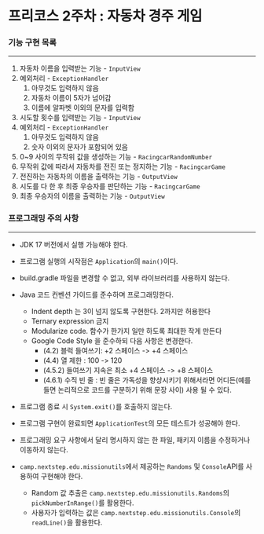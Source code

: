 # 프리코스 2주차 : 자동차 경주 게임


### 기능 구현 목록

---
1. 자동차 이름을 입력받는 기능 - `InputView`
2. 예외처리 - `ExceptionHandler`
    1. 아무것도 입력하지 않음
    2. 자동차 이름이 5자가 넘어감
    3. 이름에 알파벳 이외의 문자를 입력함
3. 시도할 횟수를 입력받는 기능 - `InputView`
4. 예외처리 - `ExceptionHandler`
    1. 아무것도 입력하지 않음
    2. 숫자 이외의 문자가 포함되어 있음
5. 0~9 사이의 무작위 값을 생성하는 기능 - `RacingcarRandomNumber`
6. 무작위 값에 따라서 자동차를 전진 또는 정지하는 기능 - `RacingcarGame`
7. 전진하는 자동차의 이름을 출력하는 기능 - `OutputView`
8. 시도를 다 한 후 최종 우승자를 판단하는 기능 - `RacingcarGame`
9. 최종 우승자의 이름을 출력하는 기능 - `OutputView`




### 프로그래밍 주의 사항

---
- JDK 17 버전에서 실행 가능해야 한다.
- 프로그램 실행의 시작점은 `Application`의 `main()`이다.
- build.gradle 파일을 변경할 수 없고, 외부 라이브러리를 사용하지 않는다.
- Java 코드 컨벤션 가이드를 준수하며 프로그래밍한다.
    - Indent depth 는 3이 넘지 않도록 구현한다. 2까지만 허용한다
    - Ternary expression 금지
    - Modularize code. 함수가 한가지 일만 하도록 최대한 작게 만든다
    - Google Code Style 을 준수하되 다음 사항은 변경한다.
        - (4.2) 블럭 들여쓰기: +2 스페이스 -> +4 스페이스
        - (4.4) 열 제한 : 100 -> 120
        - (4.5.2) 들여쓰기 지속은 최소 +4 스페이스 -> +8 스페이스
        - (4.6.1) 수직 빈 줄 : 빈 줄은 가독성을 향상시키기 위해서라면 어디든(예를 들면 논리적으로 코드를 구분하기 위해 문장 사이) 사용 될 수 있다.
- 프로그램 종료 시 `System.exit()`를 호출하지 않는다.
- 프로그램 구현이 완료되면 `ApplicationTest`의 모든 테스트가 성공해야 한다.
- 프로그래밍 요구 사항에서 달리 명시하지 않는 한 파일, 패키지 이름을 수정하거나 이동하지 않는다.

- `camp.nextstep.edu.missionutils`에서 제공하는 `Randoms` 및 `Console`API를 사용하여 구현해야 한다.
    - Random 값 추출은 `camp.nextstep.edu.missionutils.Randoms`의 `pickNumberInRange()`를 활용한다.
    - 사용자가 입력하는 값은 `camp.nextstep.edu.missionutils.Console`의 `readLine()`을 활용한다.
